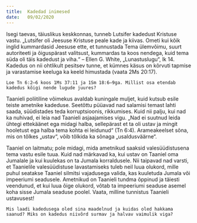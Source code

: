 ```yaml
---
title:  Kadedad inimesed 
date:   09/02/2020
---
```



Isegi taevas, täiuslikus keskkonnas, tunneb Lutsifer kadedust Kristuse vastu. „Lutsifer oli Jeesuse Kristuse peale kade ja kiivas. Ometi kui kõik inglid kummardasid Jeesuse ette, et tunnustada Tema ülemvõimu, suurt autoriteeti ja õiguspärast valitsust, kummardas ta koos nendega, kuid tema süda oli täis kadedust ja viha.“ – Ellen G. White, „Lunastuslugu“, lk 14. Kadedus on nii ohtlikult pesitsev tunne, et kümnes käsus on kõrvuti tapmise ja varastamise keeluga ka keeld himustada (vaata 2Ms 20:17).

`Loe Tn 6:2–6 koos 1Ms 37:11 ja 1Sm 18:6–9ga. Millist osa etendab kadedus kõigi nende lugude juures?`

Taanieli poliitiline võimekus avaldab kuningale muljet, kuid kutsub esile teiste ametnike kadeduse. Seetõttu püüavad nad salamisi temast lahti saada, süüdistades teda korruptsioonis, rikkumises. Kuid nii palju, kui nad ka nuhivad, ei leia nad Taanieli asjaajamises vigu. „Nad ei suutnud leida ühtegi ettekäänet ega midagi halba, sellepärast et ta oli ustav ja mingit hooletust ega halba tema kohta ei leidunud“ (Tn 6:4). Arameakeelset sõna, mis on tõlkes „ustav“, võib tõlkida ka sõnaga „usaldusväärne“.

Taaniel on laitmatu; pole midagi, mida ametnikud saaksid valesüüdistusena tema vastu esile tuua. Kuid nad märkavad ka, kui ustav on Taaniel oma Jumalale ja kui kuulekas on ta Jumala korraldusele. Nii taipavad nad varsti, et Taanielile valesüüdistuse lavastamiseks tuleb neil luua olukord, mille puhul seatakse Taaniel silmitsi vajadusega valida, kas kuuletuda Jumala või impeeriumi seadusele. Ametnikud on Taanieli tundma õppinud ja täiesti veendunud, et kui luua õige olukord, võtab ta impeeriumi seaduse asemel koha sisse Jumala seaduse poolel. Vaata, milline tunnistus Taanieli ustavusest!

`Mis laadi kadedusega oled sina maadelnud ja kuidas oled hakkama saanud? Miks on kadedus niivõrd surmav ja halvav vaimulik viga?`
